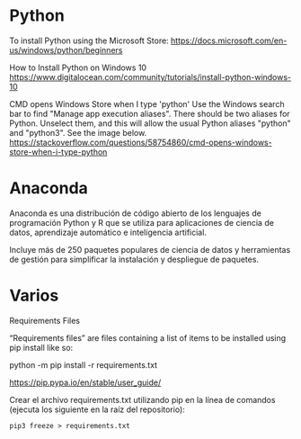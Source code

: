 # Python



To install Python using the Microsoft Store:
https://docs.microsoft.com/en-us/windows/python/beginners


How to Install Python on Windows 10
https://www.digitalocean.com/community/tutorials/install-python-windows-10


CMD opens Windows Store when I type 'python'
Use the Windows search bar to find "Manage app execution aliases". There should be two aliases for Python. Unselect them, and this will allow the usual Python aliases "python" and "python3". See the image below.
https://stackoverflow.com/questions/58754860/cmd-opens-windows-store-when-i-type-python

# Anaconda

Anaconda es una distribución de código abierto de los lenguajes de programación Python y R que se utiliza para aplicaciones de ciencia de datos, aprendizaje automático e inteligencia artificial.

Incluye más de 250 paquetes populares de ciencia de datos y herramientas de gestión para simplificar la instalación y despliegue de paquetes.

# Varios

Requirements Files

“Requirements files” are files containing a list of items to be installed using pip install like so:

python -m pip install -r requirements.txt

https://pip.pypa.io/en/stable/user_guide/

Crear el archivo requirements.txt utilizando pip en la línea de comandos (ejecuta los siguiente en la raíz del repositorio):

```
pip3 freeze > requirements.txt
```
